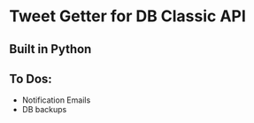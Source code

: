 # Tweet Getter for DB Classic API

## Built in Python

## To Dos:
- Notification Emails
- DB backups